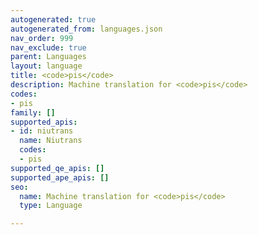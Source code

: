 ```yaml
---
autogenerated: true
autogenerated_from: languages.json
nav_order: 999
nav_exclude: true
parent: Languages
layout: language
title: <code>pis</code>
description: Machine translation for <code>pis</code>
codes:
- pis
family: []
supported_apis:
- id: niutrans
  name: Niutrans
  codes:
  - pis
supported_qe_apis: []
supported_ape_apis: []
seo:
  name: Machine translation for <code>pis</code>
  type: Language

---
```



